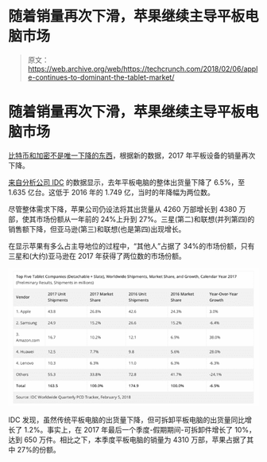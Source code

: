 # 随着销量再次下滑，苹果继续主导平板电脑市场

> 原文：<https://web.archive.org/web/https://techcrunch.com/2018/02/06/apple-continues-to-dominant-the-tablet-market/>

# 随着销量再次下滑，苹果继续主导平板电脑市场

[比特币和加密不是唯一下降的东西](https://web.archive.org/web/20230406084054/https://techcrunch.com/2018/02/01/why-is-bitcoins-price-down/)，根据新的数据，2017 年平板设备的销量再次下降。

[来自分析公司 IDC](https://web.archive.org/web/20230406084054/https://www.idc.com/getdoc.jsp?containerId=prUS43549518) 的数据显示，去年平板电脑的整体出货量下降了 6.5%，至 1.635 亿台。这低于 2016 年的 1.749 亿，当时的年降幅为两位数。

尽管整体需求下降，苹果公司仍设法将其出货量从 4260 万部增长到 4380 万部，使其市场份额从一年前的 24%上升到 27%。三星(第二)和联想(并列第四)的销售额下降，但亚马逊(第三)和联想(也是第四)出现增长。

在显示苹果有多么占主导地位的过程中，“其他人”占据了 34%的市场份额，只有三星和(大约)亚马逊在 2017 年获得了两位数的市场份额。

![](img/91638a00163a4a4454ceb1184a65bf31.png)

IDC 发现，虽然传统平板电脑的出货量下降，但可拆卸平板电脑的出货量同比增长了 1.2%。事实上，在 2017 年最后一个季度-假期期间-可拆卸件增长了 10%，达到 650 万件。相比之下，本季度平板电脑的销量为 4310 万部，苹果占据了其中 27%的份额。